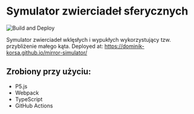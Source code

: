 # Symulator zwierciadeł sferycznych
![Build and Deploy](https://github.com/dominik-korsa/mirror-simulator/workflows/Build%20and%20Deploy/badge.svg)

Symulator zwierciadeł wklęsłych i wypukłych wykorzystujący tzw. przybliżenie małego kąta.
Deployed at: https://dominik-korsa.github.io/mirror-simulator/

## Zrobiony przy użyciu:
- P5.js
- Webpack
- TypeScript
- GitHub Actions
